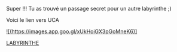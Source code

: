 Super !!! 
Tu as trouvé un passage secret pour un autre labyrinthe ;)

Voici le lien vers UCA



[![(https://images.app.goo.gl/xUkHoiGX3pGoMneK6)]](https://github.com/sereDIALLO/jeuxHero/blob/main/index.md)

[LABYRINTHE](https://github.com/sereDIALLO/jeuxHero/blob/main/index.md)
